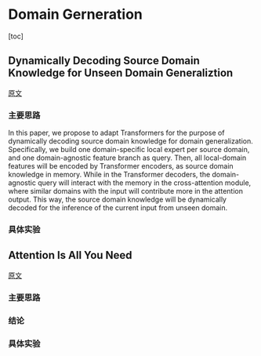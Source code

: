 # Domain Gerneration 
[toc]
## Dynamically Decoding Source Domain Knowledge for Unseen Domain Generaliztion
[原文](./papers/DYNAMICALLY%20DECODING%20SOURCE%20DOMAIN%20KNOWLEDGE%20FOR%20UNSEEN%20DOMAIN%20GENERALIZATION.pdf)

### 主要思路
In this paper, we propose to adapt Transformers for the purpose of dynamically decoding source domain knowledge for domain generalization. Specifically, we build one domain-specific local expert per source domain, and one domain-agnostic feature branch as query. Then, all local-domain features will be encoded by Transformer encoders, as source domain knowledge
in memory. While in the Transformer decoders, the domain-agnostic query will
interact with the memory in the cross-attention module, where similar domains
with the input will contribute more in the attention output. This way, the source domain knowledge will be dynamically decoded for the inference of the current input from unseen domain.

### 具体实验

## Attention Is All You Need
[原文](./papers/Attention%20Is%20All%20You%20Need.pdf)

### 主要思路


### 结论
 
### 具体实验